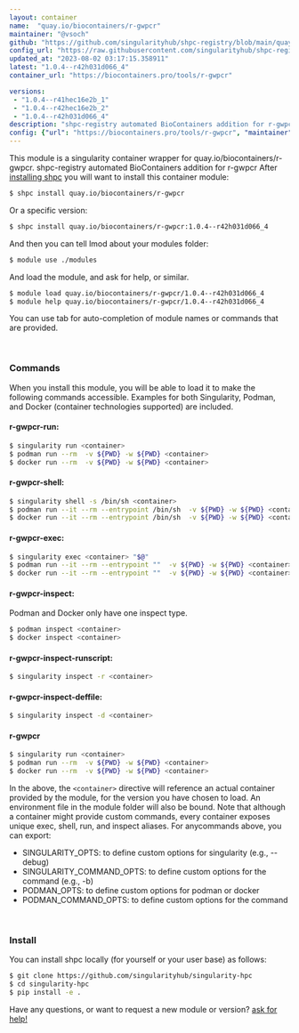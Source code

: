 ```yaml
---
layout: container
name:  "quay.io/biocontainers/r-gwpcr"
maintainer: "@vsoch"
github: "https://github.com/singularityhub/shpc-registry/blob/main/quay.io/biocontainers/r-gwpcr/container.yaml"
config_url: "https://raw.githubusercontent.com/singularityhub/shpc-registry/main/quay.io/biocontainers/r-gwpcr/container.yaml"
updated_at: "2023-08-02 03:17:15.358911"
latest: "1.0.4--r42h031d066_4"
container_url: "https://biocontainers.pro/tools/r-gwpcr"

versions:
 - "1.0.4--r41hec16e2b_1"
 - "1.0.4--r42hec16e2b_2"
 - "1.0.4--r42h031d066_4"
description: "shpc-registry automated BioContainers addition for r-gwpcr"
config: {"url": "https://biocontainers.pro/tools/r-gwpcr", "maintainer": "@vsoch", "description": "shpc-registry automated BioContainers addition for r-gwpcr", "latest": {"1.0.4--r42h031d066_4": "sha256:ea0c4e6ebb482b1ed203fea1e5a64bbd0e59491b772ab2a259ca478cc2466b3a"}, "tags": {"1.0.4--r41hec16e2b_1": "sha256:7fbbf45b37dbb420197fa24ce0e357e5b451a9ffbd07fe891b3c3a02431de45e", "1.0.4--r42hec16e2b_2": "sha256:b0966e176075725c824f72fe88a275fbf48ea1fca2c68315dfa1f8f0555293e0", "1.0.4--r42h031d066_4": "sha256:ea0c4e6ebb482b1ed203fea1e5a64bbd0e59491b772ab2a259ca478cc2466b3a"}, "docker": "quay.io/biocontainers/r-gwpcr"}
---
```


This module is a singularity container wrapper for quay.io/biocontainers/r-gwpcr.
shpc-registry automated BioContainers addition for r-gwpcr
After [installing shpc](#install) you will want to install this container module:


```bash
$ shpc install quay.io/biocontainers/r-gwpcr
```

Or a specific version:

```bash
$ shpc install quay.io/biocontainers/r-gwpcr:1.0.4--r42h031d066_4
```

And then you can tell lmod about your modules folder:

```bash
$ module use ./modules
```

And load the module, and ask for help, or similar.

```bash
$ module load quay.io/biocontainers/r-gwpcr/1.0.4--r42h031d066_4
$ module help quay.io/biocontainers/r-gwpcr/1.0.4--r42h031d066_4
```

You can use tab for auto-completion of module names or commands that are provided.

<br>

### Commands

When you install this module, you will be able to load it to make the following commands accessible.
Examples for both Singularity, Podman, and Docker (container technologies supported) are included.

#### r-gwpcr-run:

```bash
$ singularity run <container>
$ podman run --rm  -v ${PWD} -w ${PWD} <container>
$ docker run --rm  -v ${PWD} -w ${PWD} <container>
```

#### r-gwpcr-shell:

```bash
$ singularity shell -s /bin/sh <container>
$ podman run --it --rm --entrypoint /bin/sh  -v ${PWD} -w ${PWD} <container>
$ docker run --it --rm --entrypoint /bin/sh  -v ${PWD} -w ${PWD} <container>
```

#### r-gwpcr-exec:

```bash
$ singularity exec <container> "$@"
$ podman run --it --rm --entrypoint ""  -v ${PWD} -w ${PWD} <container> "$@"
$ docker run --it --rm --entrypoint ""  -v ${PWD} -w ${PWD} <container> "$@"
```

#### r-gwpcr-inspect:

Podman and Docker only have one inspect type.

```bash
$ podman inspect <container>
$ docker inspect <container>
```

#### r-gwpcr-inspect-runscript:

```bash
$ singularity inspect -r <container>
```

#### r-gwpcr-inspect-deffile:

```bash
$ singularity inspect -d <container>
```



#### r-gwpcr

```bash
$ singularity run <container>
$ podman run --rm  -v ${PWD} -w ${PWD} <container>
$ docker run --rm  -v ${PWD} -w ${PWD} <container>
```


In the above, the `<container>` directive will reference an actual container provided
by the module, for the version you have chosen to load. An environment file in the
module folder will also be bound. Note that although a container
might provide custom commands, every container exposes unique exec, shell, run, and
inspect aliases. For anycommands above, you can export:

 - SINGULARITY_OPTS: to define custom options for singularity (e.g., --debug)
 - SINGULARITY_COMMAND_OPTS: to define custom options for the command (e.g., -b)
 - PODMAN_OPTS: to define custom options for podman or docker
 - PODMAN_COMMAND_OPTS: to define custom options for the command

<br>

### Install

You can install shpc locally (for yourself or your user base) as follows:

```bash
$ git clone https://github.com/singularityhub/singularity-hpc
$ cd singularity-hpc
$ pip install -e .
```

Have any questions, or want to request a new module or version? [ask for help!](https://github.com/singularityhub/singularity-hpc/issues)